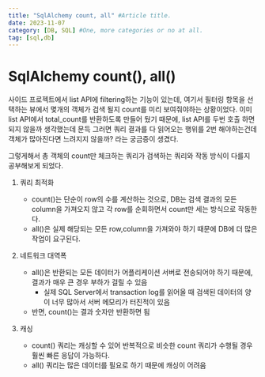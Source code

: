 ```yaml
---
title: "SqlAlchemy count, all" #Article title.
date: 2023-11-07
category: [DB, SQL] #One, more categories or no at all.
tag: [sql,db]
---
```


# SqlAlchemy count(), all()

사이드 프로젝트에서 list API에 filtering하는 기능이 있는데, 여기서 필터링 항목을 선택하는 뷰에서 몇개의 객체가 검색 될지 count를 미리 보여줘야하는 상황이었다.
이미 list API에서 total_count를 반환하도록 만들어 뒀기 때문에, list API를 두번 호출 하면 되지 않을까 생각했는데 문득 그러면 쿼리 결과를 다 읽어오는 행위를 2번 해야하는건데
객체가 많아진다면 느려지지 않을까? 라는 궁금증이 생겼다.

그렇게해서 총 객체의 count만 체크하는 쿼리가 검색하는 쿼리와 작동 방식이 다를지 공부해보게 되었다.

1. 쿼리 최적화
    - count()는 단순이 row의 수를 계산하는 것으로, DB는 검색 결과의 모든 column을 가져오지 않고 각 row를 순회하면서 count만 세는 방식으로 작동한다.
    - all()은 실제 해당되는 모든 row,column을 가져와야 하기 때문에 DB에 더 많은 작업이 요구된다. 

2. 네트워크 대역폭
    - all()은 반환되는 모든 데이터가 어플리케이션 서버로 전송되어야 하기 때문에, 결과가 매우 큰 경우 부하가 걸릴 수 있음
        - 실제 SQL Server에서 transaction log를 읽어올 때 검색된 데이터의 양이 너무 많아서 서버 메모리가 터진적이 있음
    - 반면, count()는 결과 숫자만 반환하면 됨

3. 캐싱
    - count() 쿼리는 캐싱할 수 있어 반복적으로 비슷한 count 쿼리가 수행될 경우 훨씬 빠른 응답이 가능하다.
    - all() 쿼리는 많은 데이터를 필요로 하기 때문에 캐싱이 어려움 